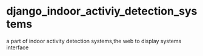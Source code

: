 # django_indoor_activiy_detection_systems
a part of indoor activity detection systems,the web to display systems interface
